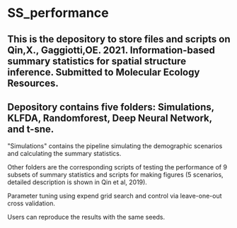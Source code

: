 # SS_performance

## This is the depository to store files and scripts on Qin,X., Gaggiotti,OE. 2021. Information-based summary statistics for spatial structure inference. Submitted to Molecular Ecology Resources.

## Depository contains five folders: Simulations, KLFDA, Randomforest, Deep Neural Network, and t-sne. 
"Simulations" contains the pipeline simulating the demographic scenarios and calculating the summary statistics.

Other folders are the corresponding scripts of testing the performance of 9 subsets of summary statistics and scripts for making figures (5 scenarios, detailed description is shown in Qin et al, 2019).  

Parameter tuning using expend grid search and control via leave-one-out cross validation.

Users can reproduce the results with the same seeds.
